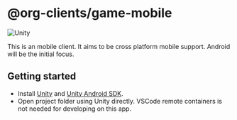 # @org-clients/game-mobile

![Unity](https://shields.io/badge/Unity-3178C6?logo=unity&logoColor=FFF&style=flat-square)

This is an mobile client. It aims to be cross platform mobile support. Android will be the initial focus.

## Getting started

* Install [Unity](https://unity.com/download) and [Unity Android SDK](https://developer.android.com/games/develop/build-in-unity).
* Open project folder using Unity directly. VSCode remote containers is not needed for developing on this app.
